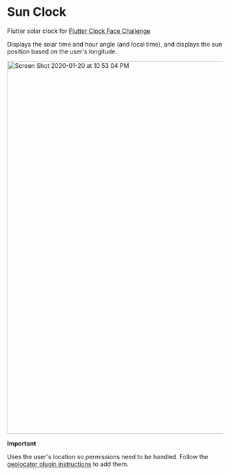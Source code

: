 # Sun Clock

Flutter solar clock for [Flutter Clock Face Challenge](https://flutter.dev/clock)

Displays the solar time and hour angle (and local time), and displays the sun position based on the user's longitude.

<img width="870" alt="Screen Shot 2020-01-20 at 10 53 04 PM" src="https://user-images.githubusercontent.com/6836149/72769337-1a18db00-3bd9-11ea-821e-f838d0eaee06.png">

**Important**

Uses the user's location so permissions need to be handled. Follow the [geolocator plugin instructions](https://pub.dev/packages/geolocator#permissions) to add them.